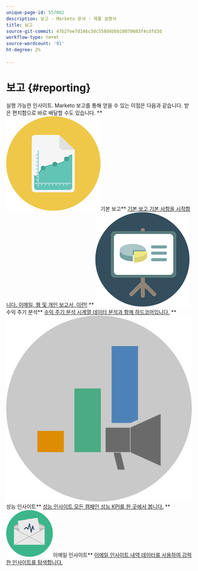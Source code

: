 ```yaml
---
unique-page-id: 557082
description: 보고 - Marketo 문서 - 제품 설명서
title: 보고
source-git-commit: 47b2fee7d146c3dc558d4bbb10070683f4cdfd3d
workflow-type: tm+mt
source-wordcount: '91'
ht-degree: 2%

---
```



# 보고 {#reporting}

실행 가능한 인사이트. Marketo 보고를 통해 얻을 수 있는 이점은 다음과 같습니다. 받은 편지함으로 바로 배달할 수도 있습니다.
** ![기본 보고](assets/documents-bookmarks-17.png)기본 보고** [기본 보고 기본 사항을 시작합니다. 이메일, 웹 및 개인 보고서, 이런!](https://docs.marketo.com/display/DOCS/Basic+Reporting)     ** ![수익 주기 분석](assets/seo-08.png)수익 주기 분석** [수익 주기 분석 시계열 데이터 분석과 함께 하드코어입니다.](https://docs.marketo.com/display/DOCS/Revenue+Cycle+Analytics)     ** ![성능 인사이트](assets/mpi-for-docs-2x.png)성능 인사이트** [성능 인사이트 모든 캠페인 성능 KPI를 한 곳에서 봅니다.](https://docs.marketo.com/display/DOCS/Marketing+Performance+Insights)     ** ![이메일 인사이트](assets/email-insights.png)이메일 인사이트** [이메일 인사이트 내역 데이터를 사용하여 강력한 인사이트를 탐색합니다.](https://docs.marketo.com/display/DOCS/Email+Insights)
